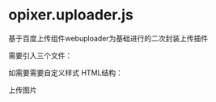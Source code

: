 # opixer.uploader.js
基于百度上传组件webuploader为基础进行的二次封装上传插件

需要引入三个文件：
<script type="text/javascript" src="../jquery-1.12.1.js"></script>
<script type="text/javascript" src="../webuploader/dist/webuploader.js"></script>
<script type="text/javascript" src="../opixer.uploader.js"></script>
如需要需要自定义样式
HTML结构：
<!-- 隐藏域，用来保存上传的保存地址或者文件编号 -->
<input type="hidden" id="fileids" name="fileids" />
<!-- 上传按钮 -->
<div id="picPicker">上传图片</div>
<!-- 定义上传文件的预览区域 -->
<div id="picPickerList"></div>

<!-- javascript调用 -->
<script type="text/javascript">
	//上传URI
	var sUploadURI = '';
	/**
	 * 图片上传
	 */
	$("#picPicker").OPXUploader({
		accept : {
			title : 'Images',
			extensions : 'gif,jpg,jpeg,bmp,png',
			mimeTypes : 'image/*'
		},
		fileNumLimit : 99, // 上传数量限制
		hiddenName : 'fileids', // 表单隐藏域id
		listName : 'picPickerList',
		fileSingleSizeLimit : 30 * 1024 * 1024,
		formData : {
			filename : 'file',
			filetype : 'image'
		}
	});
</script>
